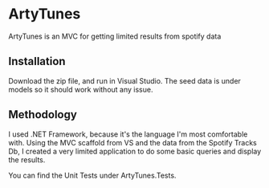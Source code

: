 # ArtyTunes

ArtyTunes is an MVC for getting limited results from spotify data

## Installation

Download the zip file, and run in Visual Studio.  The seed data is under models so it should work without any issue.

## Methodology

I used .NET Framework, because it's the language I'm most comfortable with.  Using the MVC scaffold from VS and the data from the Spotify Tracks Db, I created a very limited application to do some basic queries and display the results.

You can find the Unit Tests under ArtyTunes.Tests.
